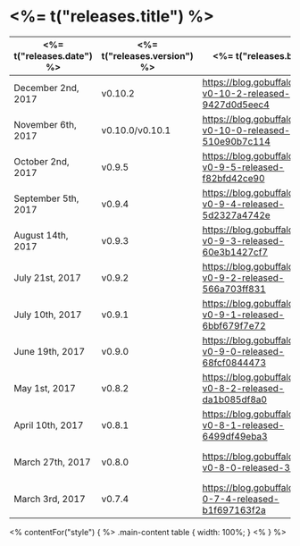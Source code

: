 # <%= t("releases.title") %>


|<%= t("releases.date") %>|<%= t("releases.version") %>| <%= t("releases.blog") %>                                       | <%= t("releases.github") %> |
|-------------------------|----------------------------|-----------------------------------------------------------------|--------|
| December 2nd, 2017      | v0.10.2                    | https://blog.gobuffalo.io/buffalo-v0-10-2-released-9427d0d5eec4 | <%= githubRelease("v0.10.2") %> |
| November 6th, 2017      | v0.10.0/v0.10.1            | https://blog.gobuffalo.io/buffalo-v0-10-0-released-510e90b7c114 | <%= githubRelease("v0.10.1") %> |
| October 2nd, 2017       | v0.9.5                     | https://blog.gobuffalo.io/buffalo-v0-9-5-released-f82bfd42ce90  | <%= githubRelease("v0.9.5") %>  |
| September 5th, 2017     | v0.9.4                     | https://blog.gobuffalo.io/buffalo-v0-9-4-released-5d2327a4742e  | <%= githubRelease("v0.9.4") %>  |
| August 14th, 2017       | v0.9.3                     | https://blog.gobuffalo.io/buffalo-v0-9-3-released-60e3b1427cf7  | <%= githubRelease("v0.9.3") %>  |
| July 21st, 2017         | v0.9.2                     | https://blog.gobuffalo.io/buffalo-v0-9-2-released-566a703ff831  | <%= githubRelease("v0.9.2") %>  |
| July 10th, 2017         | v0.9.1                     | https://blog.gobuffalo.io/buffalo-v0-9-1-released-6bbf679f7e72  | <%= githubRelease("v0.9.1") %>  |
| June 19th, 2017         | v0.9.0                     | https://blog.gobuffalo.io/buffalo-v0-9-0-released-68fcf0844473  | <%= githubRelease("v0.9.0") %>  |
| May 1st, 2017           | v0.8.2                     | https://blog.gobuffalo.io/buffalo-v0-8-2-released-da1b085df8a0  | <%= githubRelease("v0.8.2") %>  |
| April 10th, 2017        | v0.8.1                     | https://blog.gobuffalo.io/buffalo-v0-8-1-released-6499df49eba3  | <%= githubRelease("v0.8.1") %>  |
| March 27th, 2017        | v0.8.0                     | https://blog.gobuffalo.io/buffalo-v0-8-0-released-33f1786eadf   | <%= githubRelease("v0.8.0") %>  |
| March 3rd, 2017         | v0.7.4                     | https://blog.gobuffalo.io/buffalo-0-7-4-released-b1f697163f2a   | <%= githubRelease("v0.7.4") %>  |

<% contentFor("style") { %>
.main-content table {
  width: 100%;
}
<% } %>
